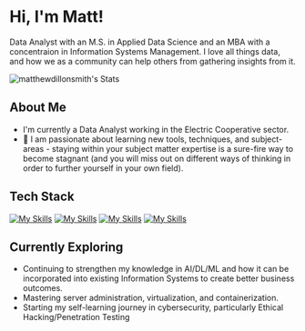 # Hi, I'm Matt!

Data Analyst with an M.S. in Applied Data Science and an MBA with a concentraion in Information Systems Management.  I love all things data, and how we as a community can help others from gathering insights from it.

![matthewdillonsmith's Stats](https://github-readme-stats.vercel.app/api?username=matthewdillonsmith&theme=vue-dark&show_icons=true&hide_border=true&count_private=true)

## About Me

-  I'm currently a Data Analyst working in the Electric Cooperative sector.
- 🔭 I am passionate about learning new tools, techniques, and subject-areas - staying within your subject matter expertise is a sure-fire way to become stagnant (and you will miss out on different ways of thinking in order to further yourself in your own field).

<!--
## My Articles/Publications
- One day!
-->


## Tech Stack
[![My Skills](https://skillicons.dev/icons?i=windows,linux)](https://skillicons.dev)
[![My Skills](https://skillicons.dev/icons?i=py,cs,js,html,css)](https://skillicons.dev)
[![My Skills](https://skillicons.dev/icons?i=flask,dotnet)](https://skillicons.dev)
[![My Skills](https://skillicons.dev/icons?i=git,github)](https://skillicons.dev)

## Currently Exploring

- Continuing to strengthen my knowledge in AI/DL/ML and how it can be incorporated into existing Information Systems to create better business outcomes.
- Mastering server administration, virtualization, and containerization.
- Starting my self-learning journey in cybersecurity, particularly Ethical Hacking/Penetration Testing

<!--
 ## 🏆 Achievements
 - <COMING SOON>
 -->


<!--
## 📬 Get in Touch

- Connect with me on [Twitter](https://twitter.com/introvertedbot)
- Read more of my articles on [theenthusiast.dev](https://theenthusiast.dev)

Thanks for stopping by! Let's connect and explore the fascinating world of technology together. 🚀
-->

